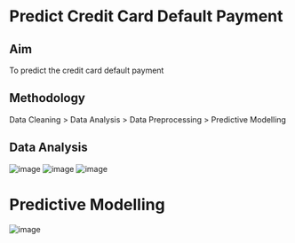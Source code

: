 # Predict Credit Card Default Payment

## Aim 
To predict the credit card default payment

## Methodology 
Data Cleaning > Data Analysis > Data Preprocessing > Predictive Modelling 

## Data Analysis 
![image](https://user-images.githubusercontent.com/101043843/159271405-e9a8110a-a36b-46e7-94ec-62a68a2177b6.png)
![image](https://user-images.githubusercontent.com/101043843/159272281-44e1648a-5850-4398-88c5-285fa2a29929.png)
![image](https://user-images.githubusercontent.com/101043843/159271988-1ffea4bb-92cd-49f5-9436-b3ab79c63892.png)

# Predictive Modelling 
![image](https://user-images.githubusercontent.com/101043843/159272985-7a50c850-f273-4b85-a66d-70909bd2840c.png)


